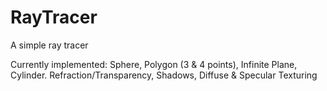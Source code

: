 # RayTracer
A simple ray tracer

Currently implemented:
Sphere, Polygon (3 & 4 points), Infinite Plane, Cylinder.
Refraction/Transparency, Shadows, Diffuse & Specular
Texturing